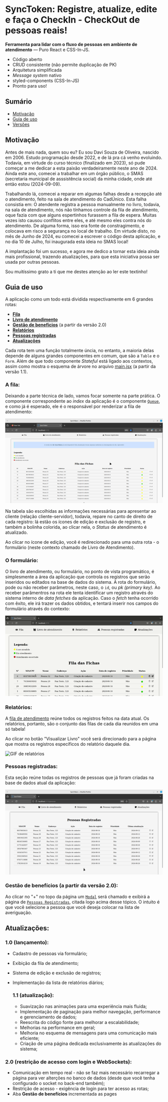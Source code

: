 # SyncToken: Registre, atualize, edite e faça o CheckIn - CheckOut de pessoas reais!

**Ferramenta para lidar com o fluxo de pessoas em ambiente de atendimento** &mdash; Puro React e CSS-In-JS.

- Código aberto
- CRUD consistente (não permite duplicação de PK)
- Arquitetura simplificada
- <i>Message system</i> nativo
- styled-components (CSS-In-JS)
- Pronto para uso!

## Sumário

- [Motivação](#motivação)
- [Guia de uso](#guia-de-uso)
- [Versões](#atualizações)

## Motivação

Antes de mais nada, quem sou eu? Eu sou Davi Souza de Oliveira, nascido em 2006. Estudo programação desde 2022, e de lá pra cá venho evoluindo. Todavia, em virtude do curso técnico (finalizado em 2023), só pude começar a me dedicar a esta paixão verdadeiramente neste ano de 2024. Ainda este ano, comecei a trabalhar em um órgão público, o SMAS (secretaria municipal de asssistência social) da minha cidade, onde até então estou (2024-09-09).

Trabalhando lá, comecei a reparar em algumas falhas desde a recepção até o atendimento, feito na sala de atendimento do CadÚnico. Esta falha consistia em: O atendente registra a pessoa manualmente no livro, todavia, na sala de atendimento, nós não tínhamos controle da fila de atendimento, oque fazia com que alguns espertinhos furassem a fila de espera. Muitas vezes isto causou conflitos entre eles, e até mesmo eles contra nós do atendimento. De alguma forma, isso era fonte de constragimento, e colocava em risco a segurança no local de trabalho. Em virtude disto, no mês de Junho de 2024, eu comecei a escrever o código desta aplicação, e no dia 10 de Julho, foi inaugurada esta ideia no SMAS local!

A implantação foi um sucesso, e agora me dedico a tornar esta ideia ainda mais profissional, trazendo atualizações, para que esta iniciativa possa ser usada por outras pessoas.

Sou muitíssimo grato a ti que me destes atenção ao ler este textinho!

## Guia de uso

A aplicação como um todo está dividida respectivamente em 6 grandes rotas:

- **[Fila](#a-fila)**
- **[Livro de atendimento](#o-formulário)**
- **[Gestão de benefícios](#gestão-de-benefícios-a-partir-da-versão-20)** (a partir da versão 2.0)
- **[Relatórios](#relatórios)**
- **[Pessoas registradas](#pessoas-registradas)**
- **[Atualizações](#atualizações)**

Cada rota tem uma função totalmente úncia, no entanto, a maioria delas depende de alguns grandes componentes em comum, que são a `Table` e o `Form`. Além de que todo componente <i>Stateful</i> está ligado aos contextos, assim como mostra o esquema de árvore no arquivo [main.jsx](/src/main.jsx) (a partir da versão 1.1).

### A fila:

Deixando a parte técnica de lado, vamos focar somente na parte prática. O componente correspondente ao <i>index</i> da aplicação é o componente [`Queue`](/src/pages/Queue/index.jsx), e como já é esperado, ele é o responsável por renderizar a fila de atendimento:

![Queue](/screenshots/fila-1.1.png)

Na tabela são escolhidas as informações necessárias para apresentar ao cliente (relação cliente-servidor), todavia, repare no canto de direito de cada registro: lá estão os ícones de edição e exclusão de registro, e também a bolinha colorida, ao clicar nela, o <i>Status</i> de atendimento é atualizado.

Ao clicar no ícone de edição, você é redirecionado para uma outra rota - o formulário (neste contexto chamado de Livro de Atendimento).

### O formulário:

O livro de atendimento, ou formulário, no ponto de vista programático, é simplesmente a área da aplicação que controla os registros que serão inseridos ou editados na base de dados do sistema. A rota do formulário, pode ou não receber parâmetros, neste caso, o `id`, ou <i>pk (primary key)</i>. Ao receber parâmentros na rota ele tenta identificar um registro através do sistema interno de <i>data fetches</i> da aplicação. Caso o <i>fetch</i> tenha ocorrido com êxito, ele irá trazer os dados obtidos, e tentará inserir nos campos do formulário através do contexto:

![GIF do formulário](/screenshots/form.gif)

### Relatórios:

A [fila de atendimento](#a-fila) reúne todos os registros feitos na data atual. Os relatórios, portanto, são o conjunto das filas de cada dia reunidos em uma só tabela!

Ao clicar no botão "Visualizar Livro" você será direcionado para a página que mostra os registros específicos do relatório daquele dia.

![GIF de relatórios](/screenshots/relatorios.gif)

### Pessoas registradas:

Esta seção reúne todas os registros de pessoas que já foram criadas na base de dados atual da aplicação:

![Pessoas registradas](/screenshots/pessoas-registradas.png)

### Gestão de benefícios (a partir da versão 2.0):

Ao clicar no "+" no topo da página um [`Modal`](/src/components/Modal/index.jsx) será chamado e exibirá a página de [`Pessoas Registradas`](/src/pages/People/index.jsx), citada logo acima desse tópico. O intuito é que você selecione a pessoa que você deseja colocar na lista de averiguação.

## Atualizações:

### 1.0 (lançamento):

- Cadastro de pessoas via formulário;
- Exibição da fila de atendimento;
- Sistema de edição e exclusão de registros;
- Implementação da lista de relatórios diários;

  ### 1.1 (atualização):

  - Suavização nas animações para uma experiência mais fluida;
  - Implementação de paginação para melhor navegação, performance e gerenciamento de dados;
  - Reescrita do código fonte para melhorar a escalabilidade;
  - Melhorias na performance em geral;
  - Melhoria no esquema de mensagens para uma comunicação mais eficiente;
  - Criação de uma página dedicada exclusivamente às atualizações do sistema;

### 2.0 (restrição de acesso com login e WebSockets):

- Comunicação em tempo real - não se faz mais necessário recarregar a página para ver alterções no banco de dados (desde que você tenha configurado o socket no back-end também);
- Restrição de acesso - exigência de login para ter acesso as rotas;
- Aba <b>Gestão de benefícios</b> incrementada as pages
